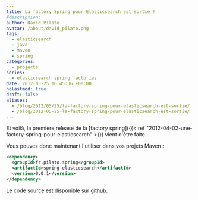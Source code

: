 ```yaml
---
title: La factory Spring pour Elasticsearch est sortie !
#description: 
author: David Pilato
avatar: /about/david_pilato.png
tags:
  - elasticsearch
  - java
  - maven
  - spring
categories:
  - projects
series:
  - elasticsearch spring factories
date: 2012-05-25 16:45:36 +00:00
nolastmod: true
draft: false
aliases:
  - /blog/2012/05/25/la-factory-spring-pour-elasticsearch-est-sortie/
  - /blog/2012-05-25-la-factory-spring-pour-elasticsearch-est-sortie/
---
```


Et voilà, la première release de la [factory spring]({{< ref "2012-04-02-une-factory-spring-pour-elasticsearch" >}}) vient d'être faite.

<!--more-->

Vous pouvez donc maintenant l'utiliser dans vos projets Maven :

```xml
<dependency>
  <groupId>fr.pilato.spring</groupId>
  <artifactId>spring-elasticsearch</artifactId>
  <version>0.0.1</version>
</dependency>
```

Le code source est disponible sur [github](https://github.com/dadoonet/spring-elasticsearch).
